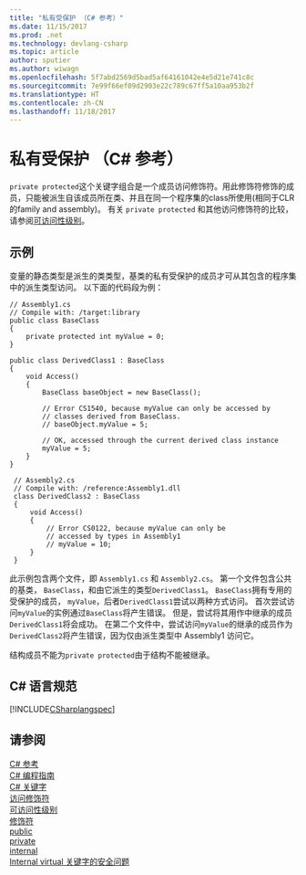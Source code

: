 ```yaml
---
title: "私有受保护 （C# 参考）"
ms.date: 11/15/2017
ms.prod: .net
ms.technology: devlang-csharp
ms.topic: article
author: sputier
ms.author: wiwagn
ms.openlocfilehash: 5f7abd2569d5bad5af64161042e4e5d21e741c8c
ms.sourcegitcommit: 7e99f66ef09d2903e22c789c67ff5a10aa953b2f
ms.translationtype: HT
ms.contentlocale: zh-CN
ms.lasthandoff: 11/18/2017
---
```

# <a name="private-protected-c-reference"></a>私有受保护 （C# 参考）
`private protected`这个关键字组合是一个成员访问修饰符。用此修饰符修饰的成员，只能被派生自该成员所在类、并且在同一个程序集的class所使用(相同于CLR的family and assembly)。 有关 `private protected` 和其他访问修饰符的比较，请参阅[可访问性级别](../../../csharp/language-reference/keywords/accessibility-levels.md)。 
   
## <a name="example"></a>示例  
 变量的静态类型是派生的类类型，基类的私有受保护的成员才可从其包含的程序集中的派生类型访问。 以下面的代码段为例：  
  
 ```
 // Assembly1.cs  
 // Compile with: /target:library  
 public class BaseClass
 {
     private protected int myValue = 0;
 }
 
 public class DerivedClass1 : BaseClass
 {
     void Access()
     {
         BaseClass baseObject = new BaseClass();
 
         // Error CS1540, because myValue can only be accessed by
         // classes derived from BaseClass.
         // baseObject.myValue = 5;  
 
         // OK, accessed through the current derived class instance
         myValue = 5;
     }
 }
```  
  
```  
 // Assembly2.cs  
 // Compile with: /reference:Assembly1.dll  
 class DerivedClass2 : BaseClass
 {
     void Access()
     {
         // Error CS0122, because myValue can only be
         // accessed by types in Assembly1
         // myValue = 10;
     }
 }
```  
 此示例包含两个文件，即 `Assembly1.cs` 和 `Assembly2.cs`。 第一个文件包含公共的基类， `BaseClass`，和由它派生的类型`DerivedClass1`。 `BaseClass`拥有专用的受保护的成员， `myValue`，后者`DerivedClass1`尝试以两种方式访问。 首次尝试访问`myValue`的实例通过`BaseClass`将产生错误。 但是，尝试将其用作中继承的成员`DerivedClass1`将会成功。
在第二个文件中，尝试访问`myValue`的继承的成员作为`DerivedClass2`将产生错误，因为仅由派生类型中 Assembly1 访问它。 

 结构成员不能为`private protected`由于结构不能被继承。  
  
## <a name="c-language-specification"></a>C# 语言规范  
 [!INCLUDE[CSharplangspec](~/includes/csharplangspec-md.md)]  
  
## <a name="see-also"></a>请参阅  
 [C# 参考](../../../csharp/language-reference/index.md)   
 [C# 编程指南](../../../csharp/programming-guide/index.md)   
 [C# 关键字](../../../csharp/language-reference/keywords/index.md)   
 [访问修饰符](../../../csharp/language-reference/keywords/access-modifiers.md)   
 [可访问性级别](../../../csharp/language-reference/keywords/accessibility-levels.md)   
 [修饰符](../../../csharp/language-reference/keywords/modifiers.md)   
 [public](../../../csharp/language-reference/keywords/public.md)   
 [private](../../../csharp/language-reference/keywords/private.md)   
 [internal](../../../csharp/language-reference/keywords/internal.md)   
 [Internal virtual 关键字的安全问题](https://msdn.microsoft.com/library/heyd8kky(v=vs.110))
